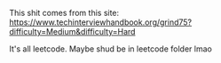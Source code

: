 This shit comes from this site:
https://www.techinterviewhandbook.org/grind75?difficulty=Medium&difficulty=Hard

It's all leetcode. Maybe shud be in leetcode folder lmao